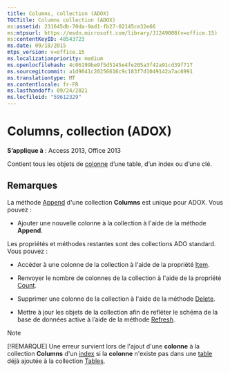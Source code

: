```yaml
---
title: Columns, collection (ADOX)
TOCTitle: Columns collection (ADOX)
ms:assetid: 231645db-70da-9ad1-fb27-02145ce32e66
ms:mtpsurl: https://msdn.microsoft.com/library/JJ249008(v=office.15)
ms:contentKeyID: 48543723
ms.date: 09/18/2015
mtps_version: v=office.15
ms.localizationpriority: medium
ms.openlocfilehash: 4c06199be9f5d5145e4fe205a3f42a91cd39f717
ms.sourcegitcommit: a1d9041c20256616c9c183f7d1049142a7ac6991
ms.translationtype: MT
ms.contentlocale: fr-FR
ms.lasthandoff: 09/24/2021
ms.locfileid: "59612329"
---
```

# <a name="columns-collection-adox"></a>Columns, collection (ADOX)


**S’applique à** : Access 2013, Office 2013

Contient tous les objets de [colonne](column-object-adox.md) d’une table, d’un index ou d’une clé.

## <a name="remarks"></a>Remarques

La méthode [Append](append-method-adox-columns.md) d'une collection **Columns** est unique pour ADOX. Vous pouvez :

  - Ajouter une nouvelle colonne à la collection à l'aide de la méthode **Append**.

Les propriétés et méthodes restantes sont des collections ADO standard. Vous pouvez :

  - Accéder à une colonne de la collection à l'aide de la propriété [Item](item-property-ado.md).

  - Renvoyer le nombre de colonnes de la collection à l'aide de la propriété [Count](count-property-ado.md).

  - Supprimer une colonne de la collection à l'aide de la méthode [Delete](delete-method-adox-collections.md).

  - Mettre à jour les objets de la collection afin de refléter le schéma de la base de données active à l’aide de la méthode [Refresh](refresh-method-ado.md).


> [!NOTE]
> [!REMARQUE] Une erreur survient lors de l'ajout d'une **colonne** à la collection **Columns** d'un [index](index-object-adox.md) si la **colonne** n'existe pas dans une [table](table-object-adox.md) déjà ajoutée à la collection [Tables](tables-collection-adox.md).


